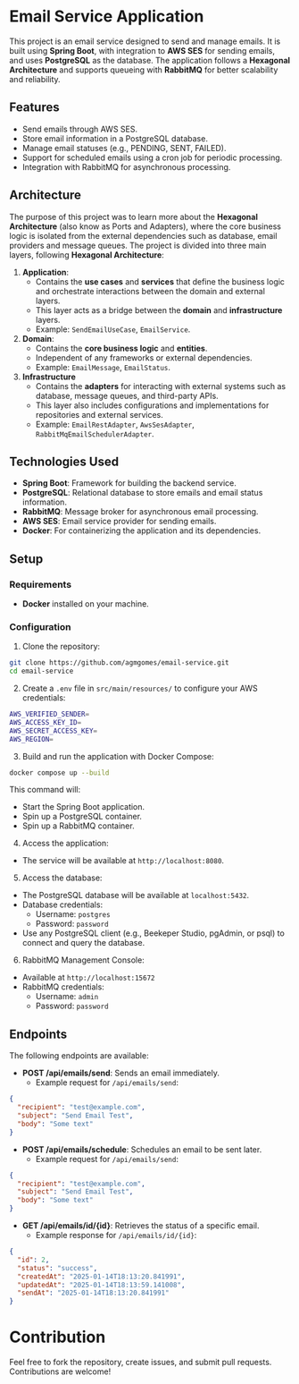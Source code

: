 # Email Service Application

This project is an email service designed to send and manage emails. It is built using
**Spring Boot**, with integration to **AWS SES** for sending emails, and uses **PostgreSQL**
as the database. The application follows a **Hexagonal Architecture** and supports queueing with
**RabbitMQ** for better scalability and reliability.

## Features

- Send emails through AWS SES.
- Store email information in a PostgreSQL database.
- Manage email statuses (e.g., PENDING, SENT, FAILED).
- Support for scheduled emails using a cron job for periodic processing.
- Integration with RabbitMQ for asynchronous processing.

## Architecture

The purpose of this project was to learn more about the **Hexagonal Architecture**
(also know as Ports and Adapters), where the core business logic is isolated from the external
dependencies such as database, email providers and message queues. The project is divided into
three main layers, following **Hexagonal Architecture**:
    
1. **Application**:
    - Contains the **use cases** and **services** that define the business logic
    and orchestrate interactions between the domain and external layers.
    - This layer acts as a bridge between the **domain** and **infrastructure** layers.
    - Example: `SendEmailUseCase`, `EmailService`.
2. **Domain**:
    - Contains the **core business logic** and **entities**.
    - Independent of any frameworks or external dependencies.
    - Example: `EmailMessage`, `EmailStatus`.
3. **Infrastructure**
    - Contains the **adapters** for interacting with external systems such as database,
    message queues, and third-party APIs.
    - This layer also includes configurations and implementations for repositories and
    external services.
    - Example: `EmailRestAdapter`, `AwsSesAdapter`, `RabbitMqEmailSchedulerAdapter`.

## Technologies Used

- **Spring Boot**: Framework for building the backend service.
- **PostgreSQL**: Relational database to store emails and email status information.
- **RabbitMQ**: Message broker for asynchronous email processing.
- **AWS SES**: Email service provider for sending emails.
- **Docker**: For containerizing the application and its dependencies.

## Setup

### Requirements

- **Docker** installed on your machine.

### Configuration

1. Clone the repository:

```bash
git clone https://github.com/agmgomes/email-service.git
cd email-service
```

2. Create a `.env` file in `src/main/resources/` to configure your AWS credentials:

```bash
AWS_VERIFIED_SENDER=
AWS_ACCESS_KEY_ID=
AWS_SECRET_ACCESS_KEY=
AWS_REGION=
```

3. Build and run the application with Docker Compose:

```bash
docker compose up --build
```
This command will:

- Start the Spring Boot application.
- Spin up a PostgreSQL container.
- Spin up a RabbitMQ container.

4. Access the application:

- The service will be available at `http://localhost:8080`.

5. Access the database:

- The PostgreSQL database will be available at `localhost:5432`.
- Database credentials:
    - Username: `postgres`
    - Password: `password`
- Use any PostgreSQL client (e.g., Beekeper Studio, pgAdmin, or psql) to connect
and query the database.

6. RabbitMQ Management Console:

- Available at `http://localhost:15672`
- RabbitMQ credentials:
    - Username: `admin`
    - Password: `password`



## Endpoints

The following endpoints are available:

- **POST /api/emails/send**: Sends an email immediately.
    - Example request for `/api/emails/send`:

```json
{
  "recipient": "test@example.com",
  "subject": "Send Email Test",
  "body": "Some text"
}
```
- **POST /api/emails/schedule**: Schedules an email to be sent later.
    - Example request for `/api/emails/send`:

```json
{
  "recipient": "test@example.com",
  "subject": "Send Email Test",
  "body": "Some text"
}
```
- **GET /api/emails/id/{id}**: Retrieves the status of a specific email.
    - Example response for `/api/emails/id/{id}`:

```json
{
  "id": 2,
  "status": "success",
  "createdAt": "2025-01-14T18:13:20.841991",
  "updatedAt": "2025-01-14T18:13:59.141008",
  "sendAt": "2025-01-14T18:13:20.841991"
}
```

# Contribution

Feel free to fork the repository, create issues, and submit pull requests.
Contributions are welcome!